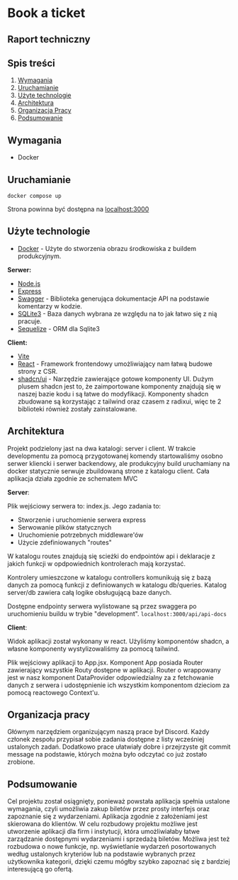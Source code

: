# Book a ticket
## Raport techniczny

## Spis treści

1. [Wymagania](#wymagania)
2. [Uruchamianie](#uruchamianie)
3. [Użyte technologie](#użyte-technologie)
4. [Architektura](#architektura)
4. [Organizacja Pracy](#organizacja-pracy)
5. [Podsumowanie](#podsumowanie)


## Wymagania

 - Docker

## Uruchamianie

```
docker compose up
```
Strona powinna być dostępna na [localhost:3000](localhost:3000)

## Użyte technologie
- [Docker](https://www.docker.com/) - Użyte do stworzenia obrazu środkowiska z buildem produkcyjnym.

**Serwer:**
- [Node.js](https://nodejs.org/)
- [Express](https://expressjs.com/)
- [Swagger](https://swagger.io/) - Biblioteka generująca dokumentacje API na podstawie komentarzy w kodzie.
- [SQLite3](https://www.sqlite.org/index.html) - Baza danych wybrana ze względu na to jak łatwo się z nią pracuje.
- [Sequelize](https://sequelize.org/) - ORM dla Sqlite3

**Client:**
- [Vite](https://vitejs.dev/)
- [React](https://react.dev/) - Framework frontendowy umożliwiający nam łatwą budowe strony z CSR.
- [shadcn/ui](https://ui.shadcn.com/) - Narzędzie zawierające gotowe komponenty UI. Dużym plusem shadcn jest to, że zaimportowane komponenty znajdują się w naszej bazie kodu i są łatwe do modyfikacji. Komponenty shadcn zbudowane są korzystając z tailwind oraz czasem z radixui, więc te 2 biblioteki również zostały zainstalowane.

## Architektura

Projekt podzielony jast na dwa katalogi: server i client.
W trakcie developmentu za pomocą przygotowanej komendy startowaliśmy osobno serwer kliencki i serwer backendowy, ale produkcyjny build uruchamiany na docker statycznie serwuje zbuildowaną strone z katalogu client.
Cała aplikacja działa zgodnie ze schematem MVC

**Server**:

Plik wejściowy serwera to: index.js. Jego zadania to:
- Stworzenie i uruchomienie serwera express
- Serwowanie plików statycznych
- Uruchomienie potrzebnych middleware'ów
- Użycie zdefiniowanych "routes"

W katalogu routes znajdują się scieżki do endpointów api i deklaracje z jakich funkcji w opdpowiednich kontrolerach mają korzystać.

Kontrolery umieszczone w katalogu controllers komunikują się z bazą danych za pomocą funkcji z definiowanych w katalogu db/queries. Katalog server/db zawiera całą logike obsługującą baze danych.

Dostępne endpointy serwera wylistowane są przez swaggera po uruchomieniu buildu w trybie "development". `localhost:3000/api/api-docs`


**Client**:

Widok aplikacji został wykonany w react. Użyliśmy komponentów shadcn, a własne komponenty wystylizowaliśmy za pomocą tailwind.

Plik wejściowy aplikacji to App.jsx. Komponent App posiada Router zawierający wszystkie Routy dostępne w aplikacji. Router o wrappowany jest w nasz komponent DataProvider odpowiedzialny za z fetchowanie danych z serwera i udostępnienie ich wszystkim komponentom dzieciom za pomocą reactowego Context'u.

## Organizacja pracy

Głównym narzędziem organizującym naszą prace był Discord.
Każdy członek zespołu przypisał sobie zadania dostępne z listy wcześniej ustalonych zadań.
Dodatkowo prace ułatwiały dobre i przejrzyste git commit message na podstawie, których można było odczytać co już zostało zrobione.

## Podsumowanie

Cel projektu został osiągnięty, ponieważ powstała aplikacja spełnia ustalone wymagania, czyli umożliwia zakup biletów przez prosty interfejs oraz zapoznanie się z wydarzeniami. Aplikacja zgodnie z założeniami jest skierowana do klientów. W celu rozbudowy projektu możliwe jest utworzenie aplikacji dla firm i instytucji, która umożliwiałaby łatwe zarządzanie dostępnymi wydarzeniami i sprzedażą biletów. Możliwa jest też rozbudowa o nowe funkcje, np. wyświetlanie wydarzeń posortowanych według ustalonych kryteriów lub na podstawie wybranych przez użytkownika kategorii, dzięki czemu mógłby szybko zapoznać się z bardziej interesującą go ofertą.